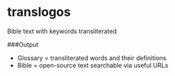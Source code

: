 # translogos

Bible text with keywords transliterated


###Output
- Glossary = transliterated words and their definitions
- Bible = open-source text searchable via useful URLs
